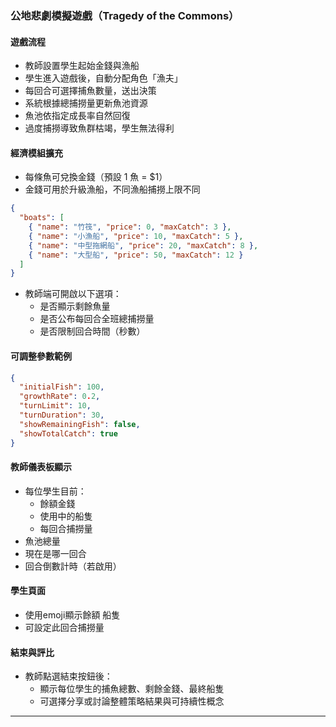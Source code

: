 ### 公地悲劇模擬遊戲（Tragedy of the Commons）

#### 遊戲流程
- 教師設置學生起始金錢與漁船
- 學生進入遊戲後，自動分配角色「漁夫」
- 每回合可選擇捕魚數量，送出決策
- 系統根據總捕撈量更新魚池資源
- 魚池依指定成長率自然回復
- 過度捕撈導致魚群枯竭，學生無法得利

#### 經濟模組擴充

- 每條魚可兌換金錢（預設 1 魚 = $1）
- 金錢可用於升級漁船，不同漁船捕撈上限不同

```json
{
  "boats": [
    { "name": "竹筏", "price": 0, "maxCatch": 3 },
    { "name": "小漁船", "price": 10, "maxCatch": 5 },
    { "name": "中型拖網船", "price": 20, "maxCatch": 8 },
    { "name": "大型船", "price": 50, "maxCatch": 12 }
  ]
}
```

- 教師端可開啟以下選項：
  - 是否顯示剩餘魚量
  - 是否公布每回合全班總捕撈量
  - 是否限制回合時間（秒數）
  

#### 可調整參數範例

```json
{
  "initialFish": 100,
  "growthRate": 0.2,
  "turnLimit": 10,
  "turnDuration": 30,
  "showRemainingFish": false,
  "showTotalCatch": true
}
```

#### 教師儀表板顯示

- 每位學生目前：
  - 餘額金錢
  - 使用中的船隻
  - 每回合捕撈量
- 魚池總量
- 現在是哪一回合
- 回合倒數計時（若啟用）

#### 學生頁面
- 使用emoji顯示餘額 船隻
- 可設定此回合捕撈量

#### 結束與評比

- 教師點選結束按鈕後：
  - 顯示每位學生的捕魚總數、剩餘金錢、最終船隻
  - 可選擇分享或討論整體策略結果與可持續性概念

---

